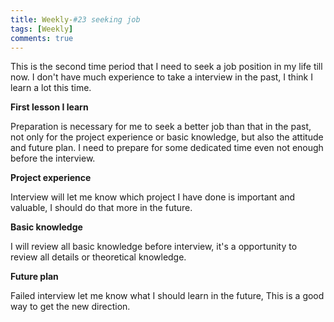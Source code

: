 ```yaml
---
title: Weekly-#23 seeking job
tags: [Weekly]
comments: true
---
```


This is the second time period that I need to seek a job position in my life till now. I don't have much experience to take a interview in the past, I think I learn a lot this time. 

**First lesson I learn**

Preparation is necessary for me to seek a better job than that in the past, not only for the project experience or basic knowledge, but also the attitude and future plan. I need to prepare for some dedicated time even not enough before the interview. 

**Project experience**

Interview will let me know which project I have done is important and valuable, I should do that more in the future.

**Basic knowledge**

I will review all basic knowledge before interview, it's a opportunity to review all details or theoretical knowledge.

**Future plan**

Failed interview let me know what I should learn in the future, This is a good way to get the new direction.
